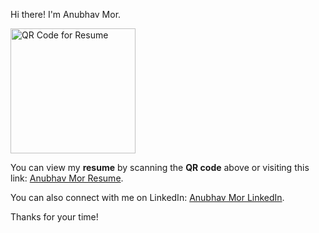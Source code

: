 Hi there! I'm Anubhav Mor.

<a href="https://anubhavmor.github.io/docs/Anubhav_Mor_Resume.pdf" target="_blank">
    <img src="https://github.com/user-attachments/assets/e2a7dbef-fe6d-48a4-9b18-e9033965fac7" alt="QR Code for Resume" width="200" height="200">
</a>

You can view my **resume** by scanning the **QR code** above or visiting this link: [Anubhav Mor Resume](https://anubhavmor.github.io/docs/Anubhav_Mor_Resume.pdf).

You can also connect with me on LinkedIn: [Anubhav Mor LinkedIn](https://www.linkedin.com/in/anubhavmor/).

Thanks for your time!
